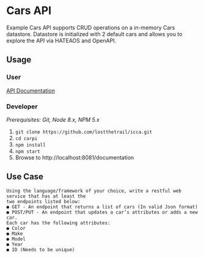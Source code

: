 # Cars API

Example Cars API supports CRUD operations on a in-memory Cars datastore. Datastore is initialized with 2 default cars and allows you to explore the API via HATEAOS and OpenAPI.

## Usage

### User
[API Documentation](http://localhost:8081/documentation)

### Developer

_Prerequisites: Git, Node 8.x, NPM 5.x_

1. `git clone https://github.com/lostthetrail/icca.git`
2. `cd carpi`
3. `npm install`
4. `npm start`
5. Browse to http://localhost:8081/documentation

## Use Case
~~~
Using the language/framework of your choice, write a restful web service that has at least the
two endpoints listed below:
● GET - An endpoint that returns a list of cars (In valid Json format)
● POST/PUT - An endpoint that updates a car’s attributes or adds a new car.
Each car has the following attributes:
● Color
● Make
● Model
● Year
● ID (Needs to be unique)
~~~